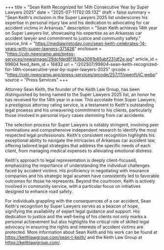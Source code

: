 +++
title = "Sean Keith Recognized for 14th Consecutive Year by Super Lawyers 2025"
date = "2025-07-11T02:05:13Z"
draft = false
summary = "Sean Keith's inclusion in the Super Lawyers 2025 list underscores his expertise in personal injury law and his dedication to advocating for car accident victims in Arkansas."
description = "Sean Keith achieves 14th year on Super Lawyers list, showcasing his expertise as an Arkansas car accident lawyer and commitment to justice and community safety."
source_link = "https://mediawiretoday.com/sean-keith-celebrates-14-years-with-super-lawyers-371426"
enclosure = "https://cdn.newsramp.app/press-services/newsimage/29dcfded8f183ba3091b65abf231df2e.jpg"
article_id = 99804
feed_item_id = 16832
url = "/202507/99804-sean-keith-recognized-for-14th-consecutive-year-by-super-lawyers-2025"
qrcode = "https://cdn.newsramp.app/press-services/qrcode/257/11/openfUjC.webp"
source = "Press Services"
+++

<p>Attorney Sean Keith, the founder of the Keith Law Group, has been distinguished by being named to the Super Lawyers 2025 list, an honor he has received for the 14th year in a row. This accolade from Super Lawyers, a prestigious attorney rating service, is a testament to Keith's outstanding legal prowess and his unwavering commitment to his clients, particularly those involved in personal injury cases stemming from car accidents.</p><p>The selection process for Super Lawyers is notably stringent, involving peer nominations and comprehensive independent research to identify the most respected legal professionals. Keith's consistent recognition highlights his exceptional ability to navigate the intricacies of Arkansas car accident law, offering tailored legal strategies that address the specific needs of each client, from managing medical expenses to alleviating emotional distress.</p><p>Keith's approach to legal representation is deeply client-focused, emphasizing the importance of understanding the individual challenges faced by accident victims. His proficiency in negotiating with insurance companies and his strategic legal acumen have consistently led to favorable outcomes for those he represents. Beyond the courtroom, Keith is actively involved in community service, with a particular focus on initiatives designed to enhance road safety.</p><p>For individuals grappling with the consequences of a car accident, Sean Keith's recognition by Super Lawyers serves as a beacon of hope, signifying the availability of expert legal guidance and support. His dedication to justice and the well-being of his clients not only marks a personal achievement but also highlights the critical role of skilled legal advocacy in ensuring the rights and interests of accident victims are protected. More information about Sean Keith and his work can be found at <a href='https://keithlawgroup.com/sean-t-keith/' rel='nofollow' target='_blank'>https://keithlawgroup.com/sean-t-keith/</a> and the Keith Law Group at <a href='https://keithlawgroup.com/' rel='nofollow' target='_blank'>https://keithlawgroup.com/</a>.</p>